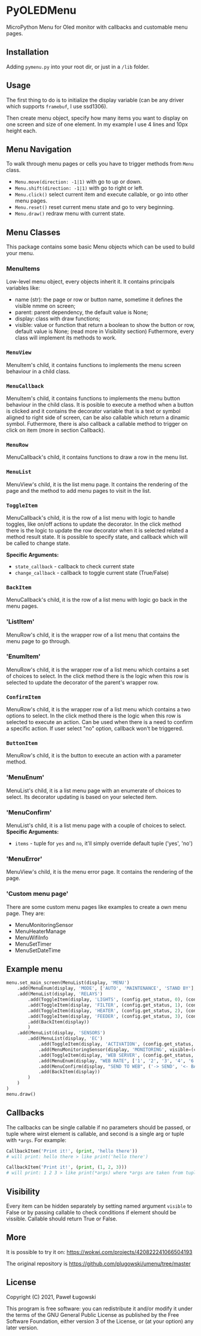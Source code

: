 # PyOLEDMenu
MicroPython Menu for Oled monitor with callbacks and customable menu pages. 

## Installation

Adding `pymenu.py` into your root dir, or just in a `/lib` folder. 

## Usage

The first thing to do is to initialize the display variable (can be any driver which supports `framebuf`, I use ssd1306).

Then create menu object, specify how many items you want to display on one screen and size of one element.
In my example I use 4 lines and 10px height each.

## Menu Navigation
To walk through menu pages or cells you have to trigger methods from `Menu` class.

- `Menu.move(direction: -1|1)` with go to up or down.
- `Menu.shift(direction: -1|1)` with go to right or left. 
- `Menu.click()` select current item and execute callable, or go into other menu pages.
- `Menu.reset()` reset current menu state and go to very beginning.
- `Menu.draw()` redraw menu with current state.

## Menu Classes
This package contains some basic Menu objects which can be used to build your menu.

### MenuItems
Low-level menu object, every objects inherit it. It contains principals variables like:
  - name (str): the page or row or button name, sometime it defines the visible nmme on screen;
  - parent: parent dependency, the default value is None;
  - display: class with draw functions;
  - visible: value or function that return a boolean to show the button or row, default value is None;
             (read more in Visibility section)
Futhermore, every class will implement its methods to work.

### `MenuView`
MenuItem's child, it contains functions to implements the menu screen behaviour in a child class.

### `MenuCallback`
MenuItem's child, it contains functions to implements the menu button behaviour in the child class.
It is posible to execute a method when a button is clicked and it contains the decorator variable that is a text or symbol aligned to right side of screen, can be also callable which return a dinamic symbol. 
Futhermore, there is also callback a callable method to trigger on click on item (more in section Callback).

### `MenuRow`
MenuCallback's child, it contains functions to draw a row in the menu list.

### `MenuList`
MenuView's child, it is the list menu page. It contains the rendering of the page and the method to add menu pages to visit in the list.  

### `ToggleItem`
MenuCallback's child, it is the row of a list menu with logic to handle toggles, like on/off actions to update the decorator.
In the click method there is the logic to update the row decorator when it is selected related a method result state. It is possible to specify state, and callback which will be called to change state.

**Specific Arguments:**
- `state_callback` - callback to check current state
- `change_callback` - callback to toggle current state (True/False)

### `BackItem`
MenuCallback's child, it is the row of a list menu with logic go back in the menu pages. 

### 'ListItem'
MenuRow's child, it is the wrapper row of a list menu that contains the menu page to go through.

### 'EnumItem'
MenuRow's child, it is the wrapper row of a list menu which contains a set of choices to select.
In the click method there is the logic when this row is selected to update the decorator of the parent's wrapper row. 

### `ConfirmItem`
MenuRow's child, it is the wrapper row of a list menu which contains a two options to select.
In the click method there is the logic when this row is selected to execute an action. 
Can be used when there is a need to confirm a specific action. If user select "no" option, callback won't be triggered.

### `ButtonItem`
MenuRow's child, it is the button to execute an action with a parameter method.

### 'MenuEnum'
MenuList's child, it is a list menu page with an enumerate of choices to select. Its decorator updating is based on your selected item.  

### 'MenuConfirm'
MenuList's child, it is a list menu page with a couple of choices to select.  
**Specific Arguments:**
- `items` - tuple for `yes` and `no`, it'll simply override default tuple ('yes', 'no')

### 'MenuError'
MenuView's child, it is the menu error page. It contains the rendering of the page.

### 'Custom menu page'
There are some custom menu pages like examples to create a own menu page. They are:
- MenuMonitoringSensor
- MenuHeaterManage
- MenuWifiInfo
- MenuSetTimer
- MenuSetDateTime
  
## Example menu
```python
menu.set_main_screen(MenuList(display, 'MENU')
    .add(MenuEnum(display, 'MODE', ['AUTO', 'MAINTENANCE', 'STAND BY'], print))
    .add(MenuList(display, 'RELAYS')
        .add(ToggleItem(display, 'LIGHTS', (config.get_status, 0), (config.toggle, 0), ('ON', 'OFF')))
        .add(ToggleItem(display, 'FILTER', (config.get_status, 1), (config.toggle, 1), ('ON', 'OFF')))
        .add(ToggleItem(display, 'HEATER', (config.get_status, 2), (config.toggle, 2), ('ON', 'OFF')))
        .add(ToggleItem(display, 'FEEDER', (config.get_status, 3), (config.toggle, 3), ('ON', 'OFF')))
        .add(BackItem(display))    
        )
    .add(MenuList(display, 'SENSORS')
        .add(MenuList(display, 'EC')
            .add(ToggleItem(display, 'ACTIVATION', (config.get_status, 4), (config.toggle, 4)))
            .add(MenuMonitoringSensor(display, 'MONITORING', visible=(config.get_status, 4)))
            .add(ToggleItem(display, 'WEB SERVER', (config.get_status, 5), (config.toggle, 5), visible=(config.get_status, 4)))
            .add(MenuEnum(display, "WEB RATE", ['1', '2', '3', '4', '6', '8', '12', '24'], print, visible=(config.get_status, 4)))  
            .add(MenuConfirm(display, "SEND TO WEB", ('-> SEND', '<- BACK'), print, visible=(config.get_status, 4))) 
            .add(BackItem(display))
        )
    )
)
menu.draw()
```

## Callbacks

The callbacks can be single callable if no parameters should be passed, or tuple where wirst element is 
callable, and second is a single arg or tuple with `*args`. For example:

```python
CallbackItem('Print it!', (print, 'hello there'))
# will print: hello there > like print('hello there')
```

```python
CallbackItem('Print it!', (print, (1, 2, 3)))
# will print: 1 2 3 > like print(*args) where *args are taken from tuple
```

## Visibility

Every item can be hidden separately by setting named argument `visible` to False or
by passing callable to check conditions if element should be vissible. Callable should return True or False.

## More

It is possible to try it on: https://wokwi.com/projects/420822241066504193 

The original repository is
https://github.com/plugowski/umenu/tree/master

## License

Copyright (C) 2021, Paweł Ługowski

This program is free software: you can redistribute it and/or modify it under the terms of the GNU General Public License as published by the Free Software Foundation, either version 3 of the License, or (at your option) any later version.
